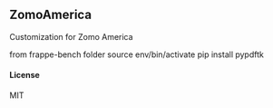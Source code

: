 ## ZomoAmerica

Customization for Zomo America

from frappe-bench folder
source env/bin/activate
pip install pypdftk

#### License

MIT